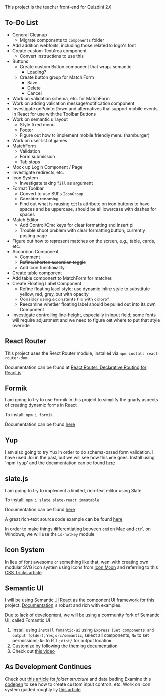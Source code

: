 This project is the teacher front-end for Quizdini 2.0

## To-Do List

* General Cleanup
   * Migrate components to `components` folder
* Add addition webfonts, including those related to logo's font
* Create custom TextArea component
   * Convert instructions to use this
* Buttons
   * Create custom Button component that wraps semantic
      * Loading?
   * Create button group for Match Form
      * Save
      * Delete
      * Cancel
* Work on validation schema, etc. for MatchForm
* Work on adding validation message/notification component
* Investigate onPointerDown and alternatives that support mobile events, in React for use with the Toolbar Buttons
* Work on semantic ui layout
  * Style fixed menu
  * Footer
  * Figure out how to implement mobile friendly menu (hamburger)
* Work on user list of games
* MatchForm
   * Validation
   * Form submission
   * Tab stops
* Mock up Login Component / Page
* Investigate redirects, etc.
* Icon System
   * Investigate taking `fill` as argument
* Format Toolbar
   * Convert to use SUI's `IconGroup`
   * Consider renaming
   * Find out what is causing `title` attribute on icon buttons to have spaces and be uppercase, should be all lowercase with dashes for spaces
* Match Editor
   * Add Control/Cmd keys for clear formatting and insert pi
   * Trouble shoot problem with clear formatting button; currently posting page
* Figure out how to represent matches on the screen, e.g., table, cards, etc.
* Accordion Component
  * Comment
  * ~~Refine/shorten accordian toggle~~
  * Add Icon functionality
* Create table component
* Add table component to MatchForm for matches
* Create Floating Label Component
  * Refine floating label style; use dynamic inline style to substitute yellow, red, grey, but with opacity
  * Consider using a constants file with colors?
  * Reexamine whether floating label should be pulled out into its own Component
* Investigate controlling line-height, especially in input field; some fonts will require adjustment and we need to figure out where to put that style override


## React Router

This project uses the React Router module, installed via `npm install react-router-dom` 

Documentation can be found at [React Router: Declarative Routing for React.js](https://reacttraining.com/react-router/)

## Formik

I am going to try to use Formik in this project to simplify the gnarly aspects of creating dynamic forms in React

To install: `npm i formik`

Documentation can be found [here](https://jaredpalmer.com/formik/docs/overview)

## Yup

I am also going to try Yup in order to do schema-based form validation. I have used Joi in the past, but we will see how this one goes. Install using `npm i yup' and the documentation can be found [here](https://www.npmjs.com/package/yup)

## slate.js

I am going to try to implement a limited, rich-text editor using Slate

To install: `npm i slate slate-react immutable`

Documentation can be found [here](https://docs.slatejs.org)

A great rich-text source code example can be found [here](https://github.com/ianstormtaylor/slate/tree/master/examples/rich-text)

In order to make things differentiating between `cmd` on Mac and `ctrl` on Windows, we will use the `is-hotkey` module

## Icon System

In lieu of font awesome or something like that, went with creating own modular SVG icon system using icons from [Icon Moon](https://icomoon.io) and referring to this [CSS Tricks article](https://css-tricks.com/creating-svg-icon-system-react/)

## Semantic UI

I will be using [Semantic UI React](https://react.semantic-ui.com/) as the component UI framework for this project. [Documentation](https://react.semantic-ui.com/) is robust and rich with examples.

Due to lack of development, we will be using a community fork of Semantic UI, called Fomantic UI

1. Install using `install fomantic-ui` using `Express (Set components and output folder)`; `Yes`; `src/semantic`; select all components; `No` to set permissions; `No` to RTL; `dist/` for output location
2. Customize by following the [theming documentation](https://fomantic-ui.com/usage/theming.html)
3. Check out [this video](https://www.youtube.com/watch?v=a9mUH1EWp40)

## As Development Continues

Check out [this article](https://medium.com/styled-components/component-folder-pattern-ee42df37ec68) for *folder structure* and data loading 
Examine this [codepen](https://codesandbox.io/s/qJR4ykJk) to see how to create custom input controls, etc.
Work on Icon system guided roughly by [this article](https://medium.com/@david.gilbertson/icons-as-react-components-de3e33cb8792)